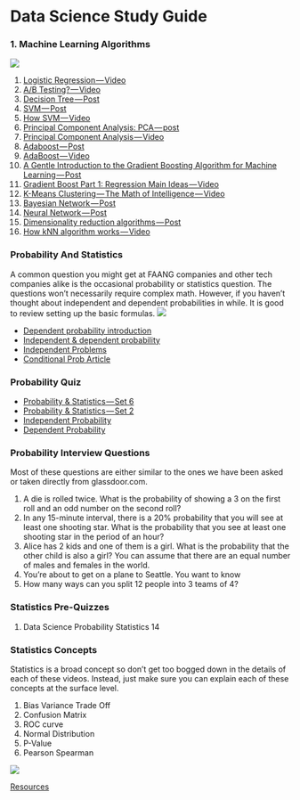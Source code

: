 # Data Science Study Guide

### 1. Machine Learning Algorithms
![](https://i2.wp.com/cdn-images-1.medium.com/max/1600/1*oiNFIC0EJdnEiMkIAhrf1Q.jpeg?w=893&ssl=1)

1. [Logistic Regression — Video](https://www.youtube.com/watch?v=zAULhNrnuL4&t=26s)
2. [A/B Testing? — Video](https://www.youtube.com/watch?v=zFMgpxG-chM)
3. [Decision Tree — Post](http://www.acheronanalytics.com/acheron-blog/brilliant-explanation-of-a-decision-tree-algorithms)
4. [SVM — Post](https://towardsdatascience.com/support-vector-machine-introduction-to-machine-learning-algorithms-934a444fca47)
5. [How SVM — Video](https://www.youtube.com/watch?v=1NxnPkZM9bc)
6. [Principal Component Analysis: PCA — post](http://setosa.io/ev/principal-component-analysis/)
7. [Principal Component Analysis — Video]()
8. [Adaboost — Post](https://machinelearningmastery.com/boosting-and-adaboost-for-machine-learning/)
9. [AdaBoost — Video](https://www.youtube.com/watch?v=LsK-xG1cLYA)
10. [A Gentle Introduction to the Gradient Boosting Algorithm for Machine Learning — Post](https://machinelearningmastery.com/boosting-and-adaboost-for-machine-learning/)
11. [Gradient Boost Part 1: Regression Main Ideas — Video](https://www.youtube.com/watch?v=3CC4N4z3GJc)
12. [K-Means Clustering — The Math of Intelligence — Video](https://www.youtube.com/watch?v=9991JlKnFmk)
13. [Bayesian Network — Post](http://horicky.blogspot.com/2009/05/machine-learning-probabilistic-model.html)
14. [Neural Network — Post](http://horicky.blogspot.com/2009/11/machine-learning-with-linear-model.html)
15. [Dimensionality reduction algorithms — Post](https://elitedatascience.com/dimensionality-reduction-algorithms)
16. [How kNN algorithm works — Video](https://www.youtube.com/watch?v=UqYde-LULfs)

### Probability And Statistics
A common question you might get at FAANG companies and other tech companies alike is the occasional probability or statistics question. The questions won’t necessarily require complex math. However, if you haven’t thought about independent and dependent probabilities in while. It is good to review setting up the basic formulas.
![](https://i0.wp.com/cdn-images-1.medium.com/max/1600/1*dNwL4l352QVlWceC4KeJ6Q.jpeg?w=893&ssl=1)

- [Dependent probability introduction](https://www.khanacademy.org/math/math2/math2-prob/math2-mul-rule-dependent/v/introduction-to-dependent-probability?modal=1)
- [Independent & dependent probability](https://www.khanacademy.org/math/math2/math2-prob/math2-mul-rule-dependent/v/introduction-to-dependent-probability?modal=1)
- [Independent Problems](https://www.khanacademy.org/math/math2/math2-prob/math2-mul-rule-dependent/v/independent-events-1?modal=1)
- [Conditional Prob Article](https://www.khanacademy.org/math/math2/math2-prob/math2-conditional-prob/a/conditional-probability-using-two-way-tables?modal=1)

### Probability Quiz
- [Probability & Statistics — Set 6](http://interview-questions-247.appspot.com/data-science-probability-1)
- [Probability & Statistics — Set 2](http://interview-questions-247.appspot.com/data-science-probability-2)
- [Independent Probability](https://www.khanacademy.org/math/math2/math2-prob/math2-mul-rule-independent/e/independent_probability?modal=1)
- [Dependent Probability](https://www.khanacademy.org/math/math2/math2-prob/math2-mul-rule-dependent/e/dependent_probability?modal=1)

### Probability Interview Questions

Most of these questions are either similar to the ones we have been asked or taken directly from glassdoor.com.

1. A die is rolled twice. What is the probability of showing a 3 on the first roll and an odd number on the second roll?
2. In any 15-minute interval, there is a 20% probability that you will see at least one shooting star. What is the proba­bility that you see at least one shooting star in the period of an hour?
3. Alice has 2 kids and one of them is a girl. What is the probability that the other child is also a girl? You can assume that there are an equal number of males and females in the world.
4. You’re about to get on a plane to Seattle. You want to know
5. How many ways can you split 12 people into 3 teams of 4?

### Statistics Pre-Quizzes
1. Data Science Probability Statistics 14

### Statistics Concepts
Statistics is a broad concept so don’t get too bogged down in the details of each of these videos. Instead, just make sure you can explain each of these concepts at the surface level.

1. Bias Variance Trade Off
2. Confusion Matrix
3. ROC curve
4. Normal Distribution
5. P-Value
6. Pearson Spearman

![](https://youtu.be/ZkjP5RJLQF4)

[Resources](https://www.coriers.com/the-data-science-interview-study-guide/)
